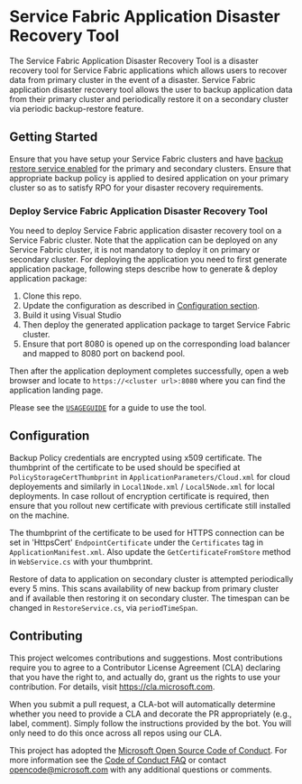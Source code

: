 
# Service Fabric Application Disaster Recovery Tool
The Service Fabric Application Disaster Recovery Tool is a disaster recovery tool for Service Fabric applications which allows users to recover data from primary cluster in the event of a disaster. Service Fabric application disaster recovery tool allows the user to backup application data from their primary cluster and periodically restore it on a secondary cluster via periodic backup-restore feature.   

## Getting Started
Ensure that you have setup your Service Fabric clusters and have [backup restore service enabled](https://docs.microsoft.com/en-us/azure/service-fabric/service-fabric-backuprestoreservice-quickstart-azurecluster#enabling-backup-and-restore-service) for the primary and secondary clusters. Ensure that appropriate backup policy is applied to desired application on your primary cluster so as to satisfy RPO for your disaster recovery requirements.

### Deploy Service Fabric Application Disaster Recovery Tool 
You need to deploy Service Fabric application disaster recovery tool on a Service Fabric cluster. Note that the application can be deployed on any Service Fabric cluster, it is not mandatory to deploy it on primary or secondary cluster. For deploying the application you need to first generate application package, following steps describe how to generate & deploy application package:

1. Clone this repo.
1. Update the configuration as described in [Configuration section](./README.md/#Components).
1. Build it using Visual Studio
1. Then deploy the generated application package to target Service Fabric cluster.
1. Ensure that port 8080 is opened up on the corresponding load balancer and mapped to 8080 port on backend pool.

Then after the application deployment completes successfully, open a web browser and locate to `https://<cluster url>:8080` where you can find the application landing page.

Please see the [`USAGEGUIDE`](../master/USAGEGUIDE.md) for a guide to use the tool.


## Configuration
Backup Policy credentials are encrypted using x509 certificate. The thumbprint of the certificate to be used should be specified at `PolicyStorageCertThumbprint` in `ApplicationParameters/Cloud.xml` for cloud deployements and similarly in `Local1Node.xml` / `Local5Node.xml` for local deployments. In case rollout of encryption certificate is required, then ensure that you rollout new certificate with previous certificate still installed on the machine. 

The thumbprint of the certificate to be used for HTTPS connection can be set in 'HttpsCert' `EndpointCertificate` under the `Certificates` tag in `ApplicationManifest.xml`. Also update the `GetCertificateFromStore` method in `WebService.cs` with your thumbprint.

Restore of data to application on secondary cluster is attempted periodically every 5 mins. This scans availability of new backup from primary cluster and if available then restoring it on secondary cluster. The timespan can be changed in `RestoreService.cs`, via `periodTimeSpan`.

## Contributing

This project welcomes contributions and suggestions.  Most contributions require you to agree to a
Contributor License Agreement (CLA) declaring that you have the right to, and actually do, grant us
the rights to use your contribution. For details, visit https://cla.microsoft.com.

When you submit a pull request, a CLA-bot will automatically determine whether you need to provide
a CLA and decorate the PR appropriately (e.g., label, comment). Simply follow the instructions
provided by the bot. You will only need to do this once across all repos using our CLA.

This project has adopted the [Microsoft Open Source Code of Conduct](https://opensource.microsoft.com/codeofconduct/).
For more information see the [Code of Conduct FAQ](https://opensource.microsoft.com/codeofconduct/faq/) or
contact [opencode@microsoft.com](mailto:opencode@microsoft.com) with any additional questions or comments.
